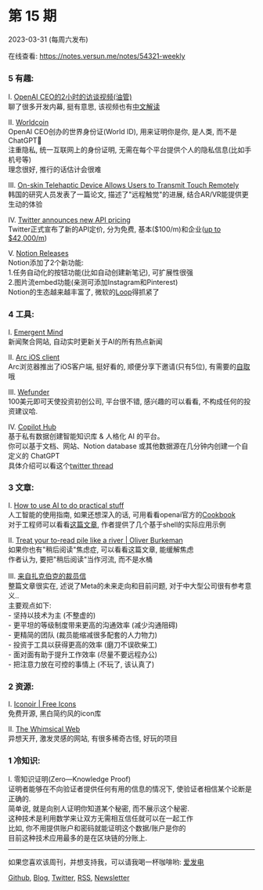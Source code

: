 # 第  15  期
2023-03-31 (每周六发布)

在线查看: https://notes.versun.me/notes/54321-weekly

### 5 有趣:
I. [OpenAI CEO的2小时的访谈视频(油管)](https://www.youtube.com/watch?v=L_Guz73e6fw)\
	聊了很多开发内幕, 挺有意思, 该视频也有[中文解读](https://www.36kr.com/p/2190810162938247) 

II. [Worldcoin](https://worldcoin.org/)\
	OpenAI CEO创办的世界身份证(World ID), 用来证明你是你, 是人类, 而不是ChatGPT🤣\
	注重隐私, 统一互联网上的身份证明, 无需在每个平台提供个人的隐私信息(比如手机号等)\
	理念很好, 推行的话估计会很难

III. [On-skin Telehaptic Device Allows Users to Transmit Touch Remotely ](https://www.allaboutcircuits.com/news/on-skin-telehaptic-device-allows-users-transmit-touch-remotely/)\
	韩国的研究人员发表了一篇论文, 描述了"远程触觉"的进展, 结合AR/VR能提供更生动的体验

IV. [Twitter announces new API pricing](https://developer.twitter.com/en)\
	Twitter正式宣布了新的API定价, 分为免费, 基本($100/m)和企业([up to $42,000/m](https://tapbots.social/@paul/109860858978278485))

V. [Notion Releases](https://www.notion.so/releases/)\
	Notion添加了2个新功能:\
	1.任务自动化的按钮功能(比如自动创建新笔记), 可扩展性很强\
	2.图片流embed功能(亲测可添加Instagram和Pinterest)\
	Notion的生态越来越丰富了, 微软的[Loop](https://loop.microsoft.com/)得抓紧了

### 4 工具:
I. [Emergent Mind](https://www.emergentmind.com/)\
	新闻聚合网站, 自动实时更新关于AI的所有热点新闻

II. [Arc iOS client](https://apps.apple.com/us/app/arc-mobile-companion/id1669785846)\
	Arc浏览器推出了iOS客户端, 挺好看的, 顺便分享下邀请(只有5位), 有需要的[自取](https://arc.net/gift/98483732)哦 

III. [Wefunder](https://wefunder.com/)\
	100美元即可天使投资初创公司, 平台很不错, 感兴趣的可以看看, 不构成任何的投资建议哈.

IV. [Copilot Hub](https://app.copilothub.co/)\
	基于私有数据创建智能知识库 & 人格化 AI 的平台。\
	你可以基于文档、网站、Notion database 或其他数据源在几分钟内创建一个自定义的 ChatGPT \
	具体介绍可以看这个[twitter thread](https://twitter.com/tisoga/status/1640261647267938304?s=12&t=_OkdedQUVXez-OUBqwOaLw)

### 3 文章:
I. [How to use AI to do practical stuff](https://oneusefulthing.substack.com/p/how-to-use-ai-to-do-practical-stuff?ref=emergentmind)\
	人工智能的使用指南, 如果还想深入的话, 可用看看openai官方的[Cookbook](https://github.com/openai/openai-cookbook)\
	对于工程师可以看看[这篇文章,](https://kadekillary.work/posts/1000x-eng/) 作者提供了几个基于shell的实际应用示例

II. [Treat your to-read pile like a river | Oliver Burkeman](https://www.oliverburkeman.com/river)\
	如果你也有"稍后阅读"焦虑症, 可以看看这篇文章, 能缓解焦虑\
	作者认为, 要把"稍后阅读"当作河流, 而不是水桶

III. [来自扎克伯克的裁员信](https://about.fb.com/news/2023/03/mark-zuckerberg-meta-year-of-efficiency/)\
	整篇文章很实在, 述说了Meta的未来走向和目前问题, 对于中大型公司很有参考意义..\
	主要观点如下:\
	- 坚持以技术为主 (不整虚的)\
	- 更平坦的等级制度带来更高的沟通效率 (减少沟通阻碍)\
	- 更精简的团队 (裁员能缩减很多配套的人力物力)\
	- 投资于工具以获得更高的效率 (磨刀不误砍柴工)\
	- 面对面有助于提升工作效率 (尽量不要远程办公)\
	- 把注意力放在可控的事情上 (不玩了, 该认真了)

### 2 资源:
I. [Iconoir | Free Icons](https://iconoir.com/)\
	免费开源, 黑白简约风的icon库

II. [The Whimsical Web](https://whimsical.club/)\
	异想天开, 激发灵感的网站, 有很多稀奇古怪, 好玩的项目

### 1 冷知识:
I. 零知识证明(Zero—Knowledge Proof)\
证明者能够在不向验证者提供任何有用的信息的情况下, 使验证者相信某个论断是正确的.\
简单说, 就是向别人证明你知道某个秘密, 而不展示这个秘密.\
这种技术是利用数学来让双方无需相互信任就可以在一起工作\
比如, 你不用提供账户和密码就能证明这个数据/账户是你的\
目前这种技术应用最多的是在区块链的分账上.

---

如果您喜欢该周刊，并想支持我，可以请我喝一杯咖啡哟: [爱发电](https://afdian.net/a/versun)

[Github](https://github.com/versun/54321-Weekly), [Blog](https://notes.versun.me/notes/54321-weekly), [Twitter](https://twitter.com/VersunPan), [RSS](https://54321.versun.me/feed), [Newsletter](https://54321.versun.me/)
